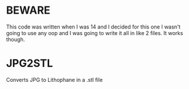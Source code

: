 # BEWARE
This code was written when I was 14 and I decided for this one I wasn't going to use any oop and I was going to write it all in like 2 files. It works though.

# JPG2STL
 Converts JPG to Lithophane in a .stl file
